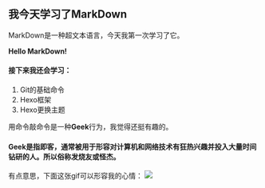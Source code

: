 ## 我今天学习了MarkDown

MarkDown是一种超文本语言，今天我第一次学习了它。

**Hello MarkDown!**
#### 接下来我还会学习：
1. Git的基础命令
2. Hexo框架
3. Hexo更换主题

用命令敲命令是一种**Geek**行为，我觉得还挺有趣的。
#### Geek是指即客，通常被用于形容对计算机和网络技术有狂热兴趣并投入大量时间钻研的人。所以俗称发烧友或怪杰。

有点意思，下面这张gif可以形容我的心情：
![](https://qgt-style.oss-cn-hangzhou.aliyuncs.com/newcoursep4/g1/g1-2-2/tenor.gif)
